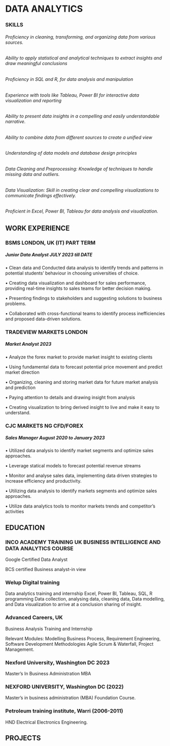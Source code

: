 # DATA ANALYTICS
### SKILLS
###### Proficiency in cleaning, transforming, and organizing data from various sources.
###### Ability to apply statistical and analytical techniques to extract insights and draw meaningful conclusions
###### Proficiency in SQL and R, for data analysis and manipulation
###### Experience with tools like Tableau, Power BI for interactive data visualization and reporting
###### Ability to present data insights in a compelling and easily understandable narrative.
###### Ability to combine data from different sources to create a unified view
###### Understanding of data models and database design principles
###### Data Cleaning and Preprocessing: Knowledge of techniques to handle missing data and outliers.
###### Data Visualization: Skill in creating clear and compelling visualizations to communicate findings effectively.
###### Proficient in Excel, Power BI, Tableau for data analysis and visualization. 




## WORK EXPERIENCE
### BSMS LONDON, UK (IT) PART TERM
##### Junior Data Analyst  JULY 2023 till  DATE

•	Clean data and Conducted data analysis to identify trends and patterns in potential students’ behaviour in choosing universities of choice. 

•	Creating data visualization and dashboard for sales performance, providing real-time insights to sales teams for better decision making. 

•	Presenting findings to stakeholders and suggesting solutions to business problems. 

•	Collaborated with cross-functional teams to identify process inefficiencies and proposed data-driven solutions.



### TRADEVIEW MARKETS LONDON
##### Market Analyst 2023

•	Analyze the forex market to provide market insight to existing clients 

•	Using fundamental data to forecast potential price movement and predict market direction 

•	Organizing, cleaning and storing market data for future  market analysis and prediction 

•	Paying attention to details and drawing insight from analysis 

•	Creating visualization to bring derived insight to live and make it easy to understand. 

### CJC MARKETS NG CFD/FOREX
   ##### Sales Manager  August 2020 to January 2023

•	 Utilized data analysis to identify market segments and optimize sales approaches.

•	 Leverage statical models to forecast potential revenue streams 

•	 Monitor and analyse sales data, implementing data driven strategies to increase efficiency and productivity.

•	 Utilizing data analysis to identify markets segments and optimize sales approaches.

•	 Utilize data analytics tools to monitor markets trends and competitor’s activities


## EDUCATION 
### INCO ACADEMY TRAINING UK BUSINESS INTELLIGENCE AND DATA ANALYTICS  COURSE

Google Certified Data Analyst

BCS certified Business analyst-in view 

### Welup Digital training
Data analytics training and  internship 
Excel, Power BI, Tableau, SQL, R programming Data collection, analysing data, cleaning data, Data modelling, and Data visualization to arrive at a conclusion sharing of insight.

### Advanced Careers, UK
Business Analysis Training and Internship

Relevant Modules: Modelling Business Process, Requirement Engineering, Software Development Methodologies Agile Scrum & Waterfall, Project Management.

### Nexford University, Washington DC 2023

Master’s In Business Administration MBA

### NEXFORD UNIVERSITY, Washington DC (2022)
 Master’s in business administration (MBA) Foundation Course.

### Petroleum training institute, Warri (2006-2011)

HND Electrical Electronics Engineering.

## PROJECTS 

